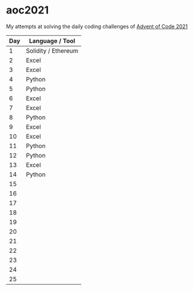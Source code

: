 # aoc2021
My attempts at solving the daily coding challenges of [Advent of Code 2021](https://adventofcode.com/2021)

| Day | Language / Tool                                 |
| --- | ----------------------------------------------- |
| 1   | Solidity / Ethereum                             |
| 2   | Excel                                           |
| 3   | Excel                                           |
| 4   | Python                                          |
| 5   | Python                                          |
| 6   | Excel                                           |
| 7   | Excel                                           |
| 8   | Python                                          |
| 9   | Excel                                           |
| 10  | Excel                                           |
| 11  | Python                                          |
| 12  | Python                                          |
| 13  | Excel                                           |
| 14  | Python                                          |
| 15  |                                                 |
| 16  |                                                 |
| 17  |                                                 |
| 18  |                                                 |
| 19  |                                                 |
| 20  |                                                 |
| 21  |                                                 |
| 22  |                                                 |
| 23  |                                                 |
| 24  |                                                 |
| 25  |                                                 |
